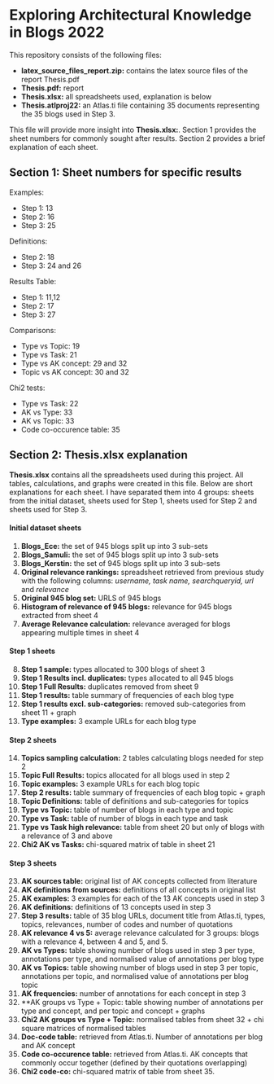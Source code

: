 # Exploring Architectural Knowledge in Blogs 2022 

This repository consists of the following files: 

* **latex\_source\_files\_report.zip:** contains the latex source files of the report Thesis.pdf
* **Thesis.pdf:** report 
* **Thesis.xlsx:** all spreadsheets used, explanation is below
* **Thesis.atlproj22:** an Atlas.ti file containing 35 documents representing the 35 blogs used in Step 3.

This file will provide more insight into **Thesis.xlsx:**. Section 1 provides the sheet numbers for commonly sought after results. Section 2 provides a brief explanation of each sheet.

## Section 1: Sheet numbers for specific results

Examples:

* Step 1: 13
* Step 2: 16
* Step 3: 25

Definitions:

* Step 2: 18
* Step 3: 24 and 26

Results Table:

* Step 1: 11,12
* Step 2: 17
* Step 3: 27

Comparisons:

* Type vs Topic: 19
* Type vs Task: 21 
* Type vs AK concept: 29 and 32 
* Topic vs AK concept: 30 and 32 

Chi2 tests:

* Type vs Task: 22
* AK vs Type: 33
* AK vs Topic: 33
* Code co-occurence table: 35


## Section 2: Thesis.xlsx explanation

**Thesis.xlsx** contains all the spreadsheets used during this project. All tables, calculations, and graphs were created in this file. Below are short explanations for each sheet. I have separated them into 4 groups: sheets from the initial dataset, sheets used for Step 1, sheets used for Step 2 and sheets used for Step 3. 

#### Initial dataset sheets

1. **Blogs_Ece:** the set of 945 blogs split up into 3 sub-sets
2. **Blogs_Samuli:** the set of 945 blogs split up into 3 sub-sets
3. **Blogs_Kerstin:** the set of 945 blogs split up into 3 sub-sets
4. **Original relevance rankings:** spreadsheet retrieved from previous study with the following columns: *username, task name, searchqueryid, url* and *relevance*
5. **Original 945 blog set:** URLS of 945 blogs
6. **Histogram of relevance of 945 blogs:** relevance for 945 blogs extracted from sheet 4
7. **Average Relevance calculation:** relevance averaged for blogs appearing multiple times in sheet 4

#### Step 1 sheets

8. **Step 1 sample:** types allocated to 300 blogs of sheet 3
9. **Step 1 Results incl. duplicates:** types allocated to all 945 blogs
10. **Step 1 Full Results:** duplicates removed from sheet 9
11. **Step 1 results:** table summary of frequencies of each blog type
12. **Step 1 results excl. sub-categories:** removed sub-categories from sheet 11 + graph
13. **Type examples:** 3 example URLs for each blog type

#### Step 2 sheets

14. **Topics sampling calculation:** 2 tables calculating blogs needed for step 2
15. **Topic Full Results:** topics allocated for all blogs used in step 2
16. **Topic examples:** 3 example URLs for each blog topic
17. **Step 2 results:** table summary of frequencies of each blog topic + graph
18. **Topic Definitions:** table of definitions and sub-categories for topics
19. **Type vs Topic:** table of number of blogs in each type and topic
20. **Type vs Task:** table of number of blogs in each type and task
21. **Type vs Task high relevance:** table from sheet 20 but only of blogs with a relevance of 3 and above
22. **Chi2 AK vs Tasks:** chi-squared matrix of table in sheet 21

#### Step 3 sheets

23. **AK sources table:** original list of AK concepts collected from literature 
24. **AK definitions from sources:** definitions of all concepts in original list 
25. **AK examples:** 3 examples for each of the 13 AK concepts used in step 3
26. **AK definitions:** definitions of 13 concepts used in step 3
27. **Step 3 results:** table of 35 blog URLs, document title from Atlas.ti, types, topics, relevances, number of codes and number of quotations
28. **AK relevance 4 vs 5:** average relevance calculated for 3 groups: blogs with a relevance 4, between 4 and 5, and 5. 
29. **AK vs Types:** table showing number of blogs used in step 3 per type, annotations per type, and normalised value of annotations per blog type
30. **AK vs Topics:** table showing number of blogs used in step 3 per topic, annotations per topic, and normalised value of annotations per blog topic
31. **AK frequencies:** number of annotations for each concept in step 3
32. **AK groups vs Type + Topic: table showing number of annotations per type and concept, and per topic and concept + graphs
33. **Chi2 AK groups vs Type + Topic:** normalised tables from sheet 32 + chi square matrices of normalised tables
34. **Doc-code table:** retrieved from Atlas.ti. Number of annotations per blog and AK concept
35. **Code co-occurence table:** retrieved from Atlas.ti. AK concepts that commonly occur together (defined by their quotations overlapping)
36. **Chi2 code-co:** chi-squared matrix of table from sheet 35. 
